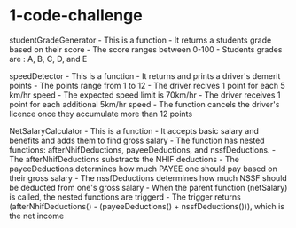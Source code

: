 # 1-code-challenge
studentGradeGenerator
    - This is a function
    - It returns a students grade based on their score
    - The score ranges between 0-100
    - Students grades are : A, B, C, D, and E

speedDetector
    - This is a function
    - It returns and prints a driver's demerit points 
    - The points range from 1 to 12
    - The driver recives 1 point for each 5 km/hr speed 
    - The expected speed limit is 70km/hr
    - The driver receives 1 point for each additional 5km/hr speed
    - The function cancels the driver's licence once they accumulate more than 12 points

NetSalaryCalculator
    - This is a function
    - It accepts basic salary and benefits and adds them to find gross salary
    - The function has nested functions: afterNhifDeductions, payeeDeductions, and nssfDeductions.
    - The afterNhifDeductions substracts the NHIF deductions
    - The payeeDeductions determines how much PAYEE one should pay based on their gross salary
    - The nssfDeductions determines how much NSSF should be deducted from one's gross salary
    - When the parent function (netSalary) is called, the nested functions are triggerd 
    - The trigger returns (afterNhifDeductions() - (payeeDeductions() + nssfDeductions())), which is the net income